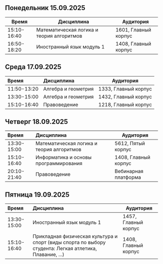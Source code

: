 ## Понедельник 15.09.2025

| Время       | Дисциплина                               | Аудитория             |
|-------------|------------------------------------------|-----------------------|
| 15:10-16:40 | Математическая логика и теория алгоритмов| 1601, Главный корпус  |
| 16:50-18:20 | Иностранный язык модуль 1                | 1408, Главный корпус  |

## Среда 17.09.2025

| Время       | Дисциплина          | Аудитория             |
|:------------|:--------------------|-----------------------|
| 11:50-13:20 | Алгебра и геометрия | 1333, Главный корпус  |
| 13:30-15:00 | Алгебра и геометрия | 1432, Главный корпус  |
| 15:10-16:40 | Правоведение        | 1218, Главный корпус  |

## Четверг 18.09.2025

| Время       | Дисциплина                               | Аудитория               |
|:------------|:-----------------------------------------|-------------------------|
| 13:30-15:00 | Математическая логика и теория алгоритмов| 5612, Пятый корпус      |
| 15:10-16:40 | Информатика и основы программирования    | 1408, Главный корпус    |
| 20:10-21:40 | Правоведение                             | Вебинарная платформа    |

## Пятница 19.09.2025

| Время       | Дисциплина                                                                                                 | Аудитория               |
|:------------|:-----------------------------------------------------------------------------------------------------------|-------------------------|
| 13:30-15:00 | Иностранный язык модуль 1                                                                                  | 1457, Главный корпус    |
| 15:10-16:40 | Прикладная физическая культура и спорт (виды спорта по выбору студента: Легкая атлетика, Плавание, ...)    | 1408, Главный корпус    |